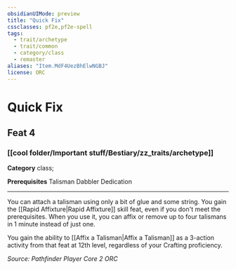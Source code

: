 ```yaml
---
obsidianUIMode: preview
title: "Quick Fix"
cssclasses: pf2e,pf2e-spell
tags:
  - trait/archetype
  - trait/common
  - category/class
  - remaster
aliases: "Item.MdF4UezBhElwNGBJ"
license: ORC
---
```

# Quick Fix
## Feat 4
### [[cool folder/Important stuff/Bestiary/zz_traits/archetype]]

**Category** class; 



**Prerequisites** Talisman Dabbler Dedication
* * *
You can attach a talisman using only a bit of glue and some string. You gain the [[Rapid Affixture|Rapid Affixture]] skill feat, even if you don't meet the prerequisites. When you use it, you can affix or remove up to four talismans in 1 minute instead of just one.

You gain the ability to [[Affix a Talisman|Affix a Talisman]] as a 3-action activity from that feat at 12th level, regardless of your Crafting proficiency.

*Source: Pathfinder Player Core 2*
*ORC*